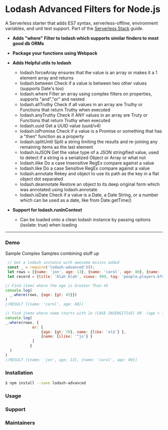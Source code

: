 # Lodash Advanced Filters for Node.js

A Serverless starter that adds ES7 syntax, serverless-offline, environment variables, and unit test support. Part of the [Serverless Stack](http://serverless-stack.com) guide.



- **Adds "where" Filter to lodash which supports similar finders to most good db ORMs**
- **Package your functions using Webpack**
- **Adds Helpful utils to lodash**
  - lodash.forceArray ensures that the value is an array or makes it a 1 element array and returns
  - lodash.between Check if a value is between two other values (supports Date's too)
  - lodash.where Filter an array using complex filters on properties, supports "and","or" and nested
  - lodash.allTruthy Check if all values in an array are Truthy or Functions that return Truthy when executed
  - lodash.anyTruthy Check if ANY values in an array are Truty or Functions that return Truthy when executed
  - lodash.uuid Get a UUID value (uuid/v4)
  - lodash.isPromise Check if a value is a Promise or something that has a "then" function as a property
  - lodash.splitUntil Split a string limiting the results and re-joining any remaining items as the last element
  - lodash.isJSON Get the value type of a JSON stringified value, used to detect if a string is a serialized Object or Array or what not
  - lodash.ilike Do a case Insensitive RegEx compare against a value
  - lodash.like Do a case Sensitive RegEx compare against a value
  - lodash.annotate Rekey and object to use its path as the key in a flat object dot separated
  - lodash.deannotate Restore an object to its deep original form which was annotated using lodash.annotate
  - lodash.isDate Check if a value is a Date, a Date String, or a number which can be used as a date, like from Date.getTime()

- **Support for lodash.runInContext**
  - Can be loaded onto a clean lodash instance by passing options {isolate: true} when loading

---

### Demo

Sample Complex Samples combining stuff up

``` javascript
 // Get a lodash instance with awesome mixins added
 const _ = require('lodash-advanced')();
 let rows = [{name: 'jon', age: 13}, {name: 'carol', age: 80}, {name: 'men', age: 15}];
 let record = {title: 'blah blah', views: 999, tag: 'people.players.bfc_456.vld'};

// Find items where the age is Greater Than 45
console.log(
  _.where(rows, {age: {gt: 45}})
)
//RESULT [{name: 'carol', age: 80}]

// Find items where name starts with Jo (CASE INSENSITIVE) OR  (age > 70 and name ends with 'ol' CASE SENSITIVE)
console.log(
_.where(rows, {
            or: [
                {age: {gt: 70}, name: {like: 'ol$'} },
                {name: {ilike: '^jo'} }
            ]
           }
  )
)
//RESULT [{name: 'jon', age: 13}, {name: 'carol', age: 80}]

```

### Installation

``` bash
$ npm install --save lodash-advanced
```

### Usage


### Support


### Maintainers
